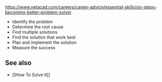 

https://www.netacad.com/careers/career-advice/essential-skills/six-steps-becoming-better-problem-solver

- Identify the problem
- Determine the root cause
- Find multiple solutions
- Find the solution that work best
- Plan and implement the solution
- Measure the success

## See also
- [[How To Solve It]]